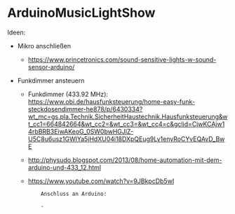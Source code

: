 # ArduinoMusicLightShow

Ideen:


- Mikro anschließen

   - https://www.princetronics.com/sound-sensitive-lights-w-sound-sensor-arduino/



- Funkdimmer ansteuern
  
  - Funkdimmer (433.92 MHz): https://www.obi.de/hausfunksteuerung/home-easy-funk-steckdosendimmer-he878/p/6430334?wt_mc=gs.pla.Technik.SicherheitHaustechnik.Hausfunksteuerung&wt_cc1=664842664&wt_cc2=&wt_cc3=&wt_cc4=c&gclid=CjwKCAjw14rbBRB3EiwAKeoG_0SW0bwHGJlZ-U5C8u6usz1GWlYa5jHdXU04i18DXpQEug9Ly1enyRoCYvEQAvD_BwE
  - http://physudo.blogspot.com/2013/08/home-automation-mit-dem-arduino-und-433_12.html
  - https://www.youtube.com/watch?v=9JBkpcDb5wI
  
  
  
            Anschluss an Arduino:
            
            -  
